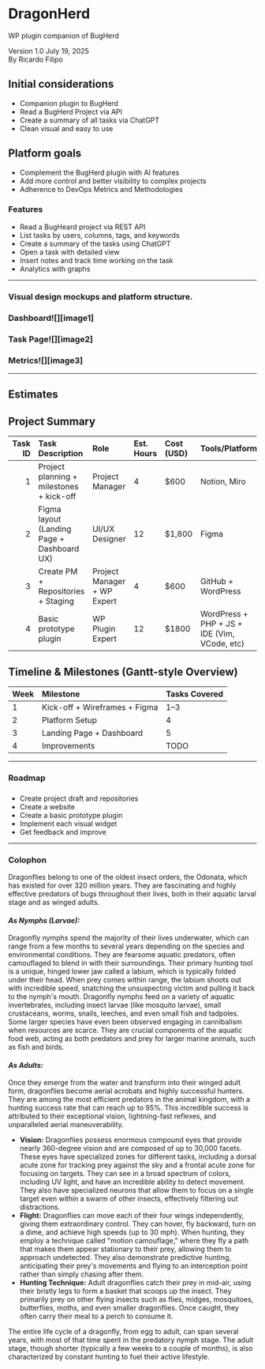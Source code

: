 # DragonHerd
WP plugin companion of BugHerd

Version 1.0  July 19, 2025  
By Ricardo Filipo

## **Initial considerations**

* Companion plugin to BugHerd  
* Read a BugHerd Project via API  
* Create a summary of all tasks via ChatGPT  
* Clean visual and easy to use

## **Platform goals**

* Complement the BugHerd plugin with AI features  
* Add more control and better visibility to complex projects  
* Adherence to DevOps Metrics and Methodologies 

### **Features**

* Read a BugHeard project via REST API  
* List tasks by users, columns, tags, and keywords   
* Create a summary of the tasks using ChatGPT  
* Open a task with detailed view  
* Insert notes and track time working on the task   
* Analytics with graphs

--- 

### **Visual design mockups and platform structure.**

### **Dashboard![][image1]**

### **Task Page![][image2]**

### **Metrics![][image3]**

---

## **Estimates**

## **Project Summary**

| Task ID | Task Description | Role | Est. Hours | Cost (USD) | Tools/Platform |
| ----: | :---- | :---- | :---- | :---- | :---- |
| 1 | Project planning \+ milestones \+ kick-off | Project Manager | 4 | $600 | Notion, Miro |
| 2 | Figma layout (Landing Page \+ Dashboard UX) | UI/UX Designer | 12 | $1,800 | Figma |
| 3 | Create PM \+ Repositories \+ Staging | Project Manager \+ WP Expert | 4 | $600 | GitHub \+ WordPress |
| 4 | Basic prototype plugin | WP Plugin Expert  | 12 | $1800 | WordPress \+ PHP \+ JS \+ IDE (Vim, VCode, etc) |

## 

## 

## **Timeline & Milestones (Gantt-style Overview)**

| Week | Milestone | Tasks Covered |
| :---- | :---- | :---- |
| 1 | Kick-off \+ Wireframes \+ Figma | 1–3 |
| 2 | Platform Setup | 4 |
| 3 | Landing Page \+ Dashboard | 5 |
| 4 | Improvements | TODO |

---

### **Roadmap**

### 

- Create project draft and repositories  
- Create a website  
- Create a basic prototype plugin  
- Implement each visual widget  
- Get feedback and improve

---

### **Colophon**

Dragonflies belong to one of the oldest insect orders, the Odonata, which has existed for over 320 million years. They are fascinating and highly effective predators of bugs throughout their lives, both in their aquatic larval stage and as winged adults.

#### *As Nymphs (Larvae):*

Dragonfly nymphs spend the majority of their lives underwater, which can range from a few months to several years depending on the species and environmental conditions. They are fearsome aquatic predators, often camouflaged to blend in with their surroundings. Their primary hunting tool is a unique, hinged lower jaw called a labium, which is typically folded under their head. When prey comes within range, the labium shoots out with incredible speed, snatching the unsuspecting victim and pulling it back to the nymph's mouth. Dragonfly nymphs feed on a variety of aquatic invertebrates, including insect larvae (like mosquito larvae), small crustaceans, worms, snails, leeches, and even small fish and tadpoles. Some larger species have even been observed engaging in cannibalism when resources are scarce. They are crucial components of the aquatic food web, acting as both predators and prey for larger marine animals, such as fish and birds.

#### *As Adults:*

Once they emerge from the water and transform into their winged adult form, dragonflies become aerial acrobats and highly successful hunters. They are among the most efficient predators in the animal kingdom, with a hunting success rate that can reach up to 95%. This incredible success is attributed to their exceptional vision, lightning-fast reflexes, and unparalleled aerial maneuverability.

* **Vision:** Dragonflies possess enormous compound eyes that provide nearly 360-degree vision and are composed of up to 30,000 facets. These eyes have specialized zones for different tasks, including a dorsal acute zone for tracking prey against the sky and a frontal acute zone for focusing on targets. They can see in a broad spectrum of colors, including UV light, and have an incredible ability to detect movement. They also have specialized neurons that allow them to focus on a single target even within a swarm of other insects, effectively filtering out distractions.  
* **Flight:** Dragonflies can move each of their four wings independently, giving them extraordinary control. They can hover, fly backward, turn on a dime, and achieve high speeds (up to 30 mph). When hunting, they employ a technique called "motion camouflage," where they fly a path that makes them appear stationary to their prey, allowing them to approach undetected. They also demonstrate predictive hunting, anticipating their prey's movements and flying to an interception point rather than simply chasing after them.  
* **Hunting Technique:** Adult dragonflies catch their prey in mid-air, using their bristly legs to form a basket that scoops up the insect. They primarily prey on other flying insects such as flies, midges, mosquitoes, butterflies, moths, and even smaller dragonflies. Once caught, they often carry their meal to a perch to consume it.

The entire life cycle of a dragonfly, from egg to adult, can span several years, with most of that time spent in the predatory nymph stage. The adult stage, though shorter (typically a few weeks to a couple of months), is also characterized by constant hunting to fuel their active lifestyle.

